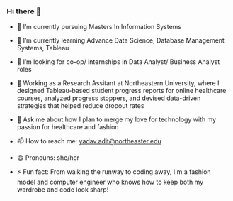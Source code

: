 ### Hi there 👋


- 🔭 I’m currently pursuing Masters In Information Systems 

- 🌱 I’m currently learning Advance Data Science, Database Management Systems, Tableau

- 🤔 I’m looking for co-op/ internships in Data Analyst/ Business Analyst roles

- 🏢 Working as a Research Assitant at Northeastern University, where I designed Tableau-based student progress reports for online healthcare courses, analyzed progress       stoppers, and devised data-driven strategies that helped reduce dropout rates

- 💬 Ask me about how I plan to merge my love for technology with my passion for healthcare and fashion

- 📫 How to reach me: yadav.adit@northeaster.edu

- 😄 Pronouns: she/her

- ⚡ Fun fact: From walking the runway to coding away, I'm a fashion model and computer engineer who knows how to keep both my wardrobe and code look sharp!

